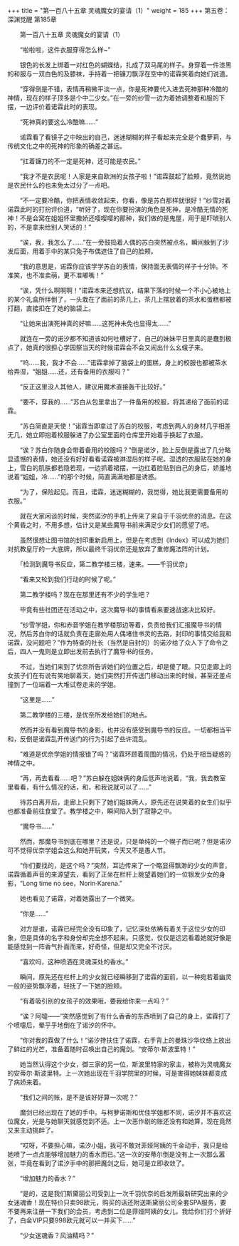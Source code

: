 +++
title = "第一百八十五章 灵魂魔女的宴请（1）"
weight = 185
+++
第五卷：深渊觉醒 第185章

　　第一百八十五章 灵魂魔女的宴请（1）

　　“啦啦啦，这件衣服穿得怎么样~”

　　银色的长发上绑着一对红色的蝴蝶结，扎成了双马尾的样子。身穿着一件漆黑的和服与一双白色的及膝袜，手持着一把镰刀飘浮在空中的诺霖笑着向她们说道。

　　“穿得倒是不错，表情再稍微平淡一点，你是死神要代入进去死神那种冷酷的神情，现在的样子顶多是个中二少女。”在一旁的纱雪一边为着她调整着和服的下摆，一边评价着诺霖此时的表现。

　　“死神真的要这么冷酷嘛……”

　　诺霖看了看镜子之中映出的自己，迷迷糊糊的样子看起来完全是个蠢萝莉，与传统文化之中的死神的形象的确差之甚远。

　　“扛着镰刀的不一定是死神，还可能是农民。”

　　“我才不是农民呢！人家是来自欧洲的女孩子啦！”诺霖鼓起了脸颊，竟然说她是农民什么的也未免太过分了一点吧。

　　“不一定要冷酷，你把表情收敛起来，你看，像是苏白那样就很好！”纱雪对着诺霖此时的打扮评价道，“听好了，现在你要扮演的角色是死神，是冷酷无情的死神！不是会窝在姐姐怀里撒娇还嘤嘤嘤的那种，我们做的是鬼屋，用于是吓唬别人的，不是拿来给别人笑话的！”

　　“诶，我，我怎么了……”在一旁鼓捣着人偶的苏白突然被点名，瞬间躲到了沙发后面，用着手中的某只兔子布偶遮住了自己的脸颊。

　　“我的意思是，诺霖你应该学学苏白的表情，保持面无表情的样子十分钟。不准笑，也不准卖萌，更不准嘟嘴！”

　　“诶，凭什么啊啊啊！”诺霖本来还想抗议，结果下落的时候一个不小心被地上的某个礼盒所绊倒了，一头栽在了面前的茶几上，茶几上摆放着的茶水和蛋糕都被打翻，直接扣在了她的脑袋上。

　　“让她来出演死神真的好嘛……这死神未免也显得太……”

　　就连在一旁的诺汐都不知道该如何吐槽好了，自己的妹妹平日里真的是蠢到极点了，她真的很担心学园祭当天的时候诺霖会不会又闹出什么幺蛾子来。

　　“呜……我，我才不会……”诺霖拿掉了脑袋上的蛋糕，身上的校服也都被茶水给弄湿，“姐姐……还，还有备用的衣服吗？”

　　“反正这里没人其他人，建议用魔术直接轰干比较好。”

　　“要不，穿我的……”苏白从包里拿出了一件备用的校服，将其递给了面前的诺霖。

　　“苏白简直是天使！”诺霖当即拿过了苏白的校服，考虑到两人的身材几乎相差无几，她立即抱着校服躲进了办公室里面的仓库里开始着手换起了衣服。

　　“诶？苏白你随身会带着备用的校服吗？”倒是诺汐，脸上反倒是露出了几分略显遗憾的表情，她还没有好好看看诺霖被淋湿后的样子呢。湿透的衣服贴在她的身上，雪白的肌肤都若隐若现，一边抓着裙摆，一边红着脸贴到自己的身后，娇羞地说着“姐姐，冷……”的那个时候，简直满满地都是诱惑。

　　“为了，保险起见。而且，诺霖，迷迷糊糊的，我觉得，她比我更需要备用的衣服。”

　　就在大家闲谈的时候，突然诺汐的手机上传来了来自于千羽优奈的消息。在这个黄昏之时，不用多想，估计又是某些魔导书前来满足少女们的愿望了吧。

　　虽然很想让图书馆的封印重新启用上，但是在考虑到《Index》可以成为她们对抗教皇厅的一大底牌，所以最终千羽优奈还是放弃了重修魔法阵的计划。

　　「检测到魔导书反应，第二教学楼三楼，速来。——千羽优奈」

　　“看来又轮到我们行动的时候了呢。”

　　第二教学楼吗？现在在那里还有不少的学生吧？

　　毕竟有些社团还在活动之中，这次魔导书的事情看来要速战速决比较好。

　　“纱雪学姐，你和赤音学姐在教学楼那边等着，负责给我们汇报魔导书的情况，然后苏白你的话就负责在走廊处用人偶堵住书灵的去路，封印的事情交给我和诺霖，没问题吧？”作为特查的社长（当然是自封的）的诺汐给了众人下了命令之后，四人一鬼则是立即出发前去执行了魔导书的任务。

　　不过，当她们来到了优奈所告诉她们的位置之后，却是傻了眼。只见走廊上的女孩子们在有说有笑地聊着天，她们突然打开传送门移动出来的时候，甚至还差点撞到了一位端着一大堆试卷走来的学姐。

　　“这里是……”

　　第二教学楼的三楼，是优奈所发给她们的地点。

　　然而并没有看到魔导书的身影，也并没有感受到魔导书的反应。一切都相当平和，反倒是诺霖乱开传送门的行为引起了些许混乱。

　　“难道是优奈学姐的情报错了吗？”诺霖环顾着周围的情况，仍处于相当疑惑的神情之中。

　　“再，再去看看……吧？”苏白躲在姐妹俩的身后低声地说着，“我，我去教室里看看，有什么情况的话，和，和我说就可以了……”

　　待苏白离开后，走廊上只剩下了她们姐妹两人，原先还在说笑着的女生们似乎也都准备前往食堂了。教学楼之中，瞬间陷入到了寂静之中。

　　“魔导书……”

　　然而，那魔导书到底在哪里？还是说，只是单纯的一个幌子而已呢？但是诺汐可不觉得优奈学姐会这么和她开玩笑，今天又不是愚人节。

　　“你们要找的，是这个吗？”突然，耳边传来了一个略显得飘渺的少女的声音，诺霖循着声音的来源望去，看到了正坐在栏杆上眺望着她们的一位银发少女的身影，“Long time no see，Norin·Karena.”

　　她也看见了诺霖，对着她露出了一个微笑。

　　“你是……”

　　对方是谁，诺霖已经完全没有印象了，记忆深处依稀有着关于这位少女的印象，但是具体的名字和身份却完全想不起来。只感觉，仅仅是远远看着她就好像是能感觉到一阵香气扑面而来，好奇怪，但是却又完全不讨厌。

　　“喜欢吗，这种喷洒在灵魂深处的香水。”

　　瞬间，原先还在栏杆上的少女就已经瞬移到了诺霖的面前，以一种宛若着幽灵一般的姿势飘浮着，轻抚了一下她的脸颊。

　　“有着吸引别的女孩子的效果哦，要我给你来一点吗？”

　　“诶？阿嚏——”突然感觉到了有什么香香的东西喷到了自己的身上，诺霖打了个喷嚏后，晕乎乎地倒在了诺汐的怀中。

　　“你对我的霖做了什么！”诺汐搀扶住了诺霖，右手背上的曼珠沙华纹络上放出了鲜红的光芒，准备着随时召唤出自己的魔剑。“安蒂尔·斯波里特！”

　　她当然认得这个少女，御三家的另一位，斯波里特家的家主，被称为灵魂魔女的安蒂尔·斯波里特。上一次她出现在千羽学院里的时候，可是害得她妹妹都变成了病娇来着。

　　“我们之间的账，是不是该好好算一次呢？”

　　魔剑已经出现在了她的手中。与柯萝诺斯和优佳学姐都不同，诺汐并不喜欢这位魔女，光是与她聊天就感觉到不适。上一次恶作剧的账还没有和她算，现在竟然又来主动挑衅了。

　　“哎呀，不要担心嘛，诺汐小姐。我可不敢对菲娅阿姨的千金动手，我只是给她喷了一点点能够增加魅力的香水而已。”这一次的安蒂尔倒是没有上一次那么嚣张，毕竟在看到了诺汐手中的那把魔剑之后，她可是立即收敛了。

　　“增加魅力的香水？”

　　“是的，这是我们斯黛丽公司受到上一次千羽优奈的启发所最新研究出来的少女迷魂香！现在特价只卖98欧元，购买的话还附送斯黛丽公司全套SPA服务，要不要再来注册一下我们的会员，考虑到二位是菲娅阿姨的女儿，我给你们打个折好了，白金VIP只要998欧元就可以一并买下……”

　　“少女迷魂香？风油精吗？”



　　



